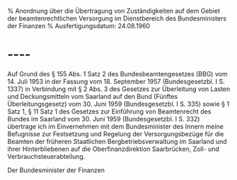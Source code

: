 % Anordnung über die Übertragung von Zuständigkeiten auf dem Gebiet der beamtenrechtlichen Versorgung im Dienstbereich des Bundesministers der Finanzen
% Ausfertigungsdatum: 24.08.1960
 
# ----

Auf Grund des § 155 Abs. 1 Satz 2 des Bundesbeamtengesetzes (BBG) vom 14. Juli 1953 in der Fassung vom 18. September 1957 (Bundesgesetzbl. I S. 1337) in Verbindung mit § 2 Abs. 3 des Gesetzes zur Überleitung von Lasten und Deckungsmitteln vom Saarland auf den Bund (Fünftes Überleitungsgesetz) vom 30. Juni 1959 (Bundesgesetzbl. I S. 335) sowie § 1 Satz 1, § 11 Satz 1 des Gesetzes zur Einführung von Beamtenrecht des Bundes im Saarland vom 30. Juni 1959 (Bundesgesetzbl. I S. 332) übertrage ich im Einvernehmen mit dem Bundesminister des Innern meine Befugnisse zur Festsetzung und Regelung der Versorgungsbezüge für die Beamten der früheren Staatlichen Bergbetriebsverwaltung im Saarland und ihrer Hinterbliebenen auf die Oberfinanzdirektion Saarbrücken, Zoll- und Verbrauchsteuerabteilung.   

Der Bundesminister der Finanzen
